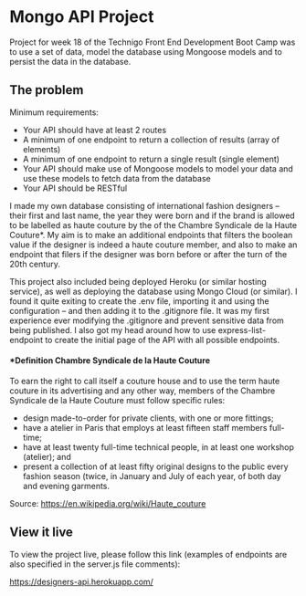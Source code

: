 # Mongo API Project

Project for week 18 of the Technigo Front End Development Boot Camp was to use a set of data, model the database using Mongoose models and to persist the data in the database.

## The problem

Minimum requirements:

- Your API should have at least 2 routes
- A minimum of one endpoint to return a collection of results (array of elements)
- A minimum of one endpoint to return a single result (single element)
- Your API should make use of Mongoose models to model your data and use these models to fetch data from the database
- Your API should be RESTful

I made my own database consisting of international fashion designers – their first and last name, the year they were born and if the brand is allowed to be labelled as haute couture by the of the Chambre Syndicale de la Haute Couture\*. My aim is to make an additional endpoints that filters the boolean value if the designer is indeed a haute couture member, and also to make an endpoint that filers if the designer was born before or after the turn of the 20th century.

This project also included being deployed Heroku (or similar hosting service), as well as deploying the database using Mongo Cloud (or similar). I found it quite exiting to create the .env file, importing it and using the configuration – and then adding it to the .gitignore file. It was my first experience ever modifying the .gitignore and prevent sensitive data from being published. I also got my head around how to use express-list-endpoint to create the initial page of the API with all possible endpoints.

#### \*Definition Chambre Syndicale de la Haute Couture

To earn the right to call itself a couture house and to use the term haute couture in its advertising and any other way, members of the Chambre Syndicale de la Haute Couture must follow specific rules:

- design made-to-order for private clients, with one or more fittings;
- have a atelier in Paris that employs at least fifteen staff members full-time;
- have at least twenty full-time technical people, in at least one workshop (atelier); and
- present a collection of at least fifty original designs to the public every fashion season (twice, in January and July of each year, of both day and evening garments.

Source: https://en.wikipedia.org/wiki/Haute_couture

## View it live

To view the project live, please follow this link (examples of endpoints are also specified in the server.js file comments):

https://designers-api.herokuapp.com/
